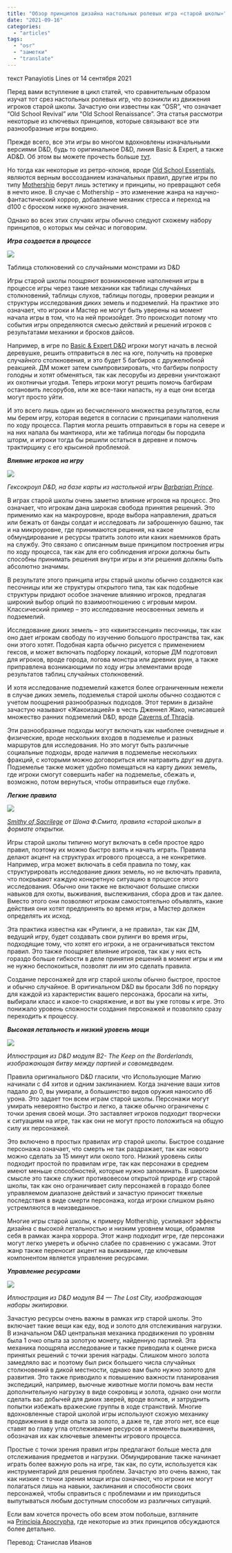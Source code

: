 ```yaml
---
title: "Обзор принципов дизайна настольных ролевых игра «старой школы»"
date: "2021-09-16"
categories: 
  - "articles"
tags: 
  - "osr"
  - "заметки"
  - "translate"
---
```


текст Panayiotis Lines от 14 сентября 2021

Перед вами вступление в цикл статей, что сравнительным образом изучат тот срез настольных ролевых игр, что возникли из движения игроков старой школы. Зачастую они известны как “OSR”, что означает “Old School Revival” или “Old School Renaissance”. Эта статья рассмотри некоторые из ключевых принципов, которые связывают все эти разнообразные игры воедино.

Прежде всего, все эти игры во многом вдохновлены изначальными версиями D&D, будь то оригинальное D&D, линия Basic & Expert, а также AD&D. Об этом вы можете прочесть больше [тут](https://vk.com/away.php?to=https%3A%2F%2Fleyline.press%2Fblogs%2Fleyline-press-blog%2Fa-comparative-history-of-dungeons-and-dragons-0e-d-d&cc_key=).

Но тогда как некоторые из ретро-клонов, вроде [Old School Essentials](https://vk.com/away.php?to=https%3A%2F%2Fnecroticgnome.com%2Fproducts%2Fold-school-essentials-basic-rules&cc_key=), являются верным воссозданием изначальных правил, другие игры по типу [Mothership](https://vk.com/away.php?to=https%3A%2F%2Fwww.mothershiprpg.com%2F&cc_key=) берут лишь эстетику и принципы, но превращают себя в нечто иное. В случае с Mothership – это изменение жанра на научно-фантастический хоррор, добавление механик стресса и переход на d100 с броском ниже нужного значения.

Однако во всех этих случаях игры обычно следуют схожему набору принципов, о которых мы сейчас и поговорим.

**_Игра создается в процессе_**

![](https://i1.wp.com/adventurersleague.ru/wp-content/uploads/2021/09/osr-article-001.jpg?resize=450%2C425&ssl=1)

Таблица столкновений со случайными монстрами из D&D

Игры старой школы поощряют возникновение наполнения игры в процессе игры через такие механики как таблицы случайных столкновений, таблицы слухов, таблицы погоды, проверки реакции и структуры исследования диких земель и подземелий. На практике это означает, что игроки и Мастер не могут быть уверены на момент начала игры в том, что на ней произойдет. Это происходит потому что события игры определяются смесью действий и решений игроков с результатами механики и бросков дайсов.

Например, в игре по [Basic & Expert D&D](https://vk.com/away.php?to=https%3A%2F%2Fleyline.press%2Fblogs%2Fleyline-press-blog%2Fa-comparative-history-of-dungeons-and-dragons-basic-and-expert-b-x-d-d-1981&cc_key=) игроки могут начать в лесной деревушке, решить отправиться в лес на юге, получить на проверке случайного столкновения, и это будет 5 багбиров с дружелюбной реакцией. ДМ может затем сымпровизировать, что багбиры попросту голодны и хотят обменяться, так как лесорубы из деревни уничтожают их охотничьи угодья. Теперь игроки могут решить помочь багбирам остановить лесорубов, или же все-таки напасть, ну а еще они всегда могут просто уйти.

И это всего лишь один из бесчисленного множества результатов, если мы берем игру, которая ведется в согласии с принципами наполнения по ходу процесса. Партия могла решить отправиться в горы на севере и на них напала бы мантикора, или же таблица погоды бы породила шторм, и игроки тогда бы решили остаться в деревне и помочь трактирщику с его крысиной проблемой.

**_Влияние игроков на игру_**

![](https://i1.wp.com/adventurersleague.ru/wp-content/uploads/2021/09/osr-article-002-1.jpg?resize=341%2C480&ssl=1)

_Гексокроул D&D, на базе карты из настольной игры [Barbarian Prince](https://vk.com/away.php?to=https%3A%2F%2Fboardgamegeek.com%2Fboardgame%2F1631%2Fbarbarian-prince&cc_key=)._

В играх старой школы очень заметно влияние игроков на процесс. Это означает, что игрокам дана широкая свобода принятия решений. Это применимо как на макроуровне, вроде выбора направления, драться или бежать от банды солдат и исследовать ли заброшенную башню, так и на микроуровне, где принимаются решения, на какое обмундирование и ресурсы тратить золото или каких наемников брать на службу. Это связано с описанным выше принципом построения игры по ходу процесса, так как для его соблюдения игроки должны быть способны принимать решения внутри игры и эти решения должны быть абсолютно значимы.

В результате этого принципа игры старый школы обычно создаются как песочницы или же структуры открытого типа, так как подобные структуры придают особое значение влиянию игроков, предлагая широкий выбор опций по взаимоотношению с игровым миром. Классический пример – это исследование неосвоенных земель и подземелий.

Исследование диких земель – это «квинтэссенция» песочницы, так как оно дает игрокам свободу по изучению большого пространства так, как они этого хотят. Подобная карта обычно рисуется с применением гексов, и может включать подборку локаций, которые ДМ подготовил для игроков, вроде города, логова монстра или древних руин, а также приправлена возникающими по ходу игры элементами вроде результатов таблиц случайных столкновений.

И хотя исследование подземелий кажется более ограниченным нежели в случае диких земель, подземелья старой школы обычно создаются с учетом поощрения разнообразных подходов. Этот термин в дизайне зачастую называют «Жакоизацией» в честь Дженнел Жако, написавшей множество ранних подземелий D&D, вроде [Caverns of Thracia](https://vk.com/away.php?to=https%3A%2F%2Fen.wikipedia.org%2Fwiki%2FThe_Caverns_of_Thracia&cc_key=).

Эти разнообразные подходы могут включать как наиболее очевидные и физические, вроде нескольких входов в подземелье и разных маршрутов для исследования. Но это могут быть различные социальные подходы, вроде наличия в подземелье нескольких фракций, с которыми можно договориться или натравить друг на друга. Подземелье также может удобно помещаться на карту диких земель, где игроки смогут совершить набег на подземелье, сбежать и, возможно, потом вернуться, чтобы отправиться еще глубже.

**_Легкие правила_**

![](https://i1.wp.com/adventurersleague.ru/wp-content/uploads/2021/09/osr-article-003.jpg?resize=480%2C341&ssl=1)

_[Smithy of Sacrilege](https://vk.com/away.php?to=https%3A%2F%2Fseanfsmith.itch.io%2Fpuffin&cc_key=) от Шона Ф.Смита, правила «старой школы» в формате открытки._

Игры старой школы типично могут включать в себя простое ядро правил, поэтому их можно быстро взять и начать играть. Правила делают акцент на структурах игрового процесса, а не конкретике. Например, игра может включать в себя правила по тому, как структурировать исследование диких земель, но не включать правила, что покрывают каждую конкретную ситуацию в процессе этого исследования. Обычно они также не включают большие списки навыков для охоты, выживания, выслеживания, сбора дров и так далее. Вместо этого они позволяют игрокам самостоятельно объявлять, какие действия они хотят предпринять во время игры, а Мастер должен определять их исход.

Эта практика известна как «Рулинги, а не правила», так как ДМ, ведущий игру, будет создавать свои рулинги во время игры, подходящие тому, что хотят его игроки, а не ограничиваться текстом правил. Это также поощряет влияние игроков, так как у них есть гораздо больше гибкости в деле принятия решений в момент игры и им не нужно беспокоиться, позволят ли им это сделать правила.

Создание персонажей для игр старой школы обычно быстрое, простое и обычно случайное. В оригинальном D&D вы бросали 3d6 по порядку для каждой из характеристик вашего персонажа, бросали на хиты, выбирали класс и какое-то снаряжение, и вот вы уже готовы к игре. Это понижало уровень сложности создания персонажей и позволяло сразу переходить к процессу.

**_Высокая летальность и низкий уровень мощи_**

![](https://i1.wp.com/adventurersleague.ru/wp-content/uploads/2021/09/osr-article-004.jpg?resize=480%2C314&ssl=1)

_Иллюстрация из D&D модуля B2- The Keep on the Borderlands, изображающая битву между партией и совомедведем._

Правила оригинального D&D гласили, что Использующие Магию начинали с d4 хитов и одним заклинанием. Когда значение ваши хитов падало до 0, вы умирали, а большинство видов оружия наносило d6 урона. Это задает тон всем играм старой школы. Персонажи могут умирать невероятно быстро и легко, а также обычно ограничены с точки зрения своей мощи. Это заставляет игроков подходит творчески к ситуациям на игре, так как они не могут просто положиться на общую силу их персонажей.

Это включено в простых правилах игр старой школы. Быстрое создание персонажа означает, что смерть не так раздражает, так как нового можно сделать за 15 минут или около того. Низкий уровень силы подходит простой по правилам игре, так как персонажи в среднем имеют меньше способностей, которые нужно запоминать. В широком смысле это также служит противовесом открытой природе игр старой школы, так как оно ограничивает силу персонажей в гораздо более управляемом диапазоне действий и зачастую приносит тяжелые последствия в виде смерти персонажа, когда игроки слишком рьяно устремляются в неизведанное.

Многие игры старой школы, к примеру Mothership, усиливают эффекты дизайна с высокой летальностью и низким уровнем мощи, обрамляя себя в рамках жанра хоррора. Этот жанр подходит игре, где персонажи могут легко умереть и обычно слабее по сравнению с ужасами. Этот жанр также переносит акцент на выживание, где ключевым компонентом является управление ресурсами.

**_Управление ресурсами_**

![](https://i1.wp.com/adventurersleague.ru/wp-content/uploads/2021/09/osr-article-005.jpg?resize=457%2C480&ssl=1)

_Иллюстрация из D&D модуля B4 — The Lost City, изображающая наборы экипировки._

Зачастую ресурсы очень важны в рамках игр старой школы. Это включает такие вещи как еду, вод и золото для отслеживания нагрузки. В изначальном D&D центральная механика продвижения по уровням была 1 очко опыта за золотую монету, найденную партией. Эта механика поощряла исследование и также приводила к оценке риска принятых решений с точки зрения награды. Слишком много золота замедляло вас и поэтому был риск большего числа случайных столкновений в дикой местности, однако вам было нужно золото для развития. Это также приводило к повышению важности планирования экспедиций, например, вьючные животные могли помочь вам нести дополнительную нагрузку в виде сокровищ и золота, однако они могли сделать вас добычей для диких зверей, вроде волков, и затруднить попытки избежать вражеские группы в ходе странствий. Многие вдохновленные старой школой игры используют схожую механику продвижения в виде опыта за золото, а даже те, где этого нет, все еще ставят во главу угла отслеживание ресурсов и элементы выживания, обозначая их как ключевые элементы игрового процесса.

Простые с точки зрения правил игры предлагают больше места для отслеживания предметов и нагрузки. Обмундирование также начинает играть более важную роль на игре, так как, по сути, используется как инструментарий для решения проблем. Зачастую это очень важно, так как низкие с точки зрения мощи игры означают, что игроки не могут полагаться лишь на навыки, заклинания и способности своих персонажей, чтобы справиться с проблемами и им приходиться выпутываться любым доступным способом из различных ситуаций.

Если вам хочется прочесть обо всем этом побольше, взгляните на [Principia Apocrypha](https://vk.com/away.php?to=https%3A%2F%2Flithyscaphe.blogspot.com%2Fp%2Fprincipia-apocrypha.html&cc_key=), где некоторые из этих принципов обсуждаются более детально.

Перевод: Станислав Иванов
